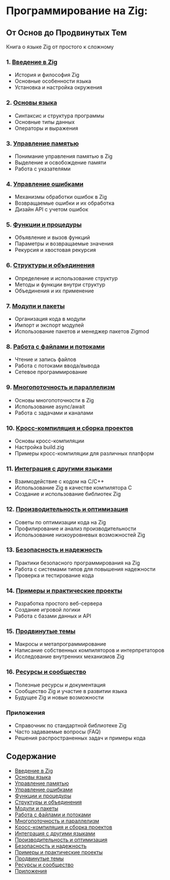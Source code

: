 # Программирование на Zig: 
## От Основ до Продвинутых Тем
Книга о языке Zig от простого к сложному

### 1. [Введение в Zig](project01.md)
- История и философия Zig
- Основные особенности языка
- Установка и настройка окружения

### 2. [Основы языка](#project02)
- Синтаксис и структура программы
- Основные типы данных
- Операторы и выражения

### 3. [Управление памятью](#project03)
- Понимание управления памятью в Zig
- Выделение и освобождение памяти
- Работа с указателями

### 4. [Управление ошибками](#project04)
- Механизмы обработки ошибок в Zig
- Возвращаемые ошибки и их обработка
- Дизайн API с учетом ошибок

### 5. [Функции и процедуры](#project05)
- Объявление и вызов функций
- Параметры и возвращаемые значения
- Рекурсия и хвостовая рекурсия

### 6. [Структуры и объединения](#project06)
- Определение и использование структур
- Методы и функции внутри структур
- Объединения и их применение

### 7. [Модули и пакеты](#project07)
- Организация кода в модули
- Импорт и экспорт модулей
- Использование пакетов и менеджер пакетов Zigmod

### 8. [Работа с файлами и потоками](#project08)
- Чтение и запись файлов
- Работа с потоками ввода/вывода
- Сетевое программирование

### 9. [Многопоточность и параллелизм](#project09)
- Основы многопоточности в Zig
- Использование async/await
- Работа с задачами и каналами

### 10. [Кросс-компиляция и сборка проектов](#project10)
- Основы кросс-компиляции
- Настройка build.zig
- Примеры кросс-компиляции для различных платформ

### 11. [Интеграция с другими языками](#project11)
- Взаимодействие с кодом на C/C++
- Использование Zig в качестве компилятора C
- Создание и использование библиотек Zig

### 12. [Производительность и оптимизация](#project12)
- Советы по оптимизации кода на Zig
- Профилирование и анализ производительности
- Использование низкоуровневых возможностей Zig

### 13. [Безопасность и надежность](#project13)
- Практики безопасного программирования на Zig
- Работа с системами типов для повышения надежности
- Проверка и тестирование кода

### 14. [Примеры и практические проекты](#project14)
- Разработка простого веб-сервера
- Создание игровой логики
- Работа с базами данных и API

### 15. [Продвинутые темы](#project15)
- Макросы и метапрограммирование
- Написание собственных компиляторов и интерпретаторов
- Исследование внутренних механизмов Zig

### 16. [Ресурсы и сообщество](#project16)
- Полезные ресурсы и документация
- Сообщество Zig и участие в развитии языка
- Будущее Zig и новые возможности

### Приложения
- Справочник по стандартной библиотеке Zig
- Часто задаваемые вопросы (FAQ)
- Решения распространенных задач и примеры кода

## Содержание
- [Введение в Zig](project01.md)
- [Основы языка](#project02)
- [Управление памятью](#project03)
- [Управление ошибками](#project04)
- [Функции и процедуры](#project05)
- [Структуры и объединения](#project06)
- [Модули и пакеты](#project07)
- [Работа с файлами и потоками](#project08)
- [Многопоточность и параллелизм](#project09)
- [Кросс-компиляция и сборка проектов](#project10)
- [Интеграция с другими языками](#project11)
- [Производительность и оптимизация](#project12)
- [Безопасность и надежность](#project13)
- [Примеры и практические проекты](#project14)
- [Продвинутые темы](#project15)
- [Ресурсы и сообщество](#project16)
- [Приложения](#applications)

